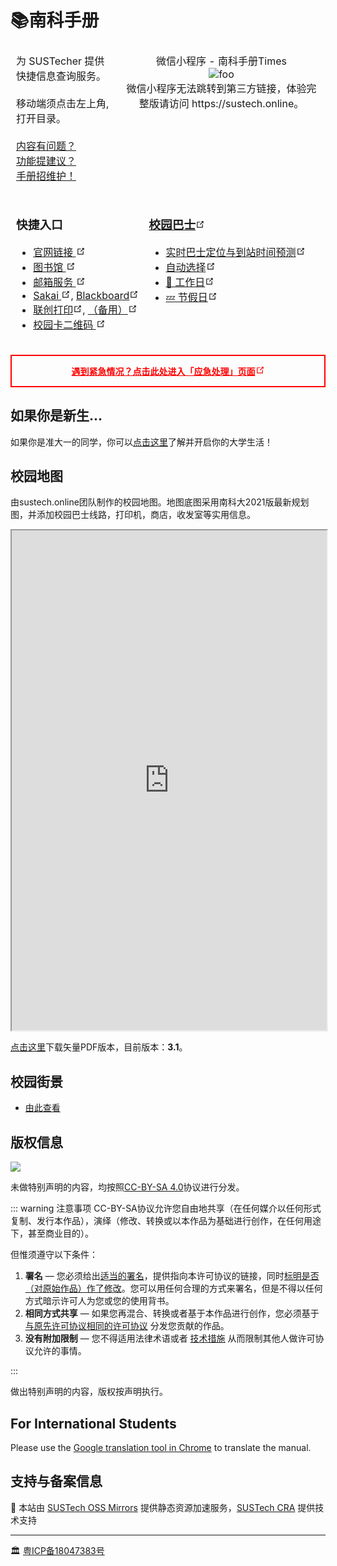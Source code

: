# 📚南科手册

<table class="tg">
<thead>
  <tr>
    <th class="tg-0lac">
    为 SUSTecher 提供快捷信息查询服务。<br>
    <br>
    移动端须点击左上角, 打开目录。<br>
    <br>
    <a href="/about">内容有问题？<br>功能提建议？<br>手册招维护！</a></th>
    <th class="tg-baqh">微信小程序 - 南科手册Times<br><img  :src="$withBase('./qr-code.jpg')" alt="foo"  max-width="200"/><br>
    微信小程序无法跳转到第三方链接，体验完整版请访问 https://sustech.online。</th>
  </tr>
</thead>
</table>


<!-- ## 快捷入口 -->
<!-- * [官网链接](http://www.sustech.edu.cn/)
* [图书馆](https://lib.sustech.edu.cn/)
* [邮箱服务](http://www.sustech.edu.cn/mail/)
* [Sakai](http://sakai.sustech.edu.cn), [Blackboard](https://bb.sustech.edu.cn/)
* [联创打印服务](http://pms.sustech.edu.cn)
* [校园卡二维码](https://campuscard.sustech.edu.cn/epay/thirdconsume/qrcode) -->

<style type="text/css">
.tg{border: 1px solid transparent;font-weight:normal;}
.tg .tg-baqh{border:inherit;font-weight:inherit;text-align:center;vertical-align:top}
.tg .tg-0lac{border:inherit;font-weight:inherit;text-align:left;vertical-align:top}
.tg .tg-0lax{border:inherit;font-weight:inherit;text-align:left;vertical-align:top;}
</style>

<svg style="display: none">
  <symbol id="link-icon" viewBox="0 0 100 100">
  <path fill="currentColor" d="M18.8,85.1h56l0,0c2.2,0,4-1.8,4-4v-32h-8v28h-48v-48h28v-8h-32l0,0c-2.2,0-4,1.8-4,4v56C14.8,83.3,16.6,85.1,18.8,85.1z"></path> <polygon fill="currentColor" points="45.7,48.7 51.3,54.3 77.2,28.5 77.2,37.2 85.2,37.2 85.2,14.9 62.8,14.9 62.8,22.9 71.5,22.9"></polygon>
  </symbol>
</svg>
<table class="tg">
<thead>
  <tr>
    <th class="tg-0lax">
    <h3>快捷入口</h3>
    <ul>
    <li><a href="http://www.sustech.edu.cn/" target="_blank" rel="noopener noreferrer">官网链接
    <svg aria-hidden="true" x="0px" y="0px" width="15" height="15" class="icon outbound"><use href="#link-icon" /></svg></a></li>
    <li><a href="https://lib.sustech.edu.cn/" target="_blank" rel="noopener noreferrer">图书馆
    <svg aria-hidden="true" x="0px" y="0px" width="15" height="15" class="icon outbound"><use href="#link-icon" /></svg></a></li>
    <li><a href="http://www.sustech.edu.cn/mail/" target="_blank" rel="noopener noreferrer">邮箱服务
    <svg aria-hidden="true" x="0px" y="0px" width="15" height="15" class="icon outbound"><use href="#link-icon" /></svg></a></li>
    <li><a href="http://sakai.sustech.edu.cn" target="_blank" rel="noopener noreferrer">Sakai
    <svg aria-hidden="true" x="0px" y="0px" width="15" height="15" class="icon outbound"><use href="#link-icon" /></svg></a>, <a href="https://bb.sustech.edu.cn/" target="_blank" rel="noopener noreferrer">Blackboard<svg aria-hidden="true" x="0px" y="0px" width="15" height="15" class="icon outbound"><use href="#link-icon" /></svg></a></li>
    <li><a href="http://pms.sustech.edu.cn" target="_blank" rel="noopener noreferrer">联创打印<svg aria-hidden="true" x="0px" y="0px" width="15" height="15" class="icon outbound"><use href="#link-icon" /></svg></a>, <a href="http://172.18.1.141/" target="_blank" rel="noopener noreferrer">（备用）<svg aria-hidden="true" x="0px" y="0px" width="15" height="15" class="icon outbound"><use href="#link-icon" /></svg></a></li>
      <li><a href="https://campuscard.sustech.edu.cn/epay/thirdconsume/qrcode" target="_blank" rel="noopener noreferrer">校园卡二维码
    <svg aria-hidden="true" x="0px" y="0px" width="15" height="15" class="icon outbound"><use href="#link-icon" /></svg></a></li>
    </ul>
    </th>
    <th class="tg-0lax">
    <h3><a href="./transport/">校园巴士<svg aria-hidden="true" x="0px" y="0px" width="15" height="15" class="icon outbound"><use href="#link-icon" /></svg></a></h3>
    <ul>
    <li><a href="https://bus.sustcra.com/?utm_source=sustech.online">实时巴士定位与到站时间预测<svg aria-hidden="true" x="0px" y="0px" width="15" height="15" class="icon outbound"><use href="#link-icon" /></svg></a></li>
    <li><a href="./transport/redirect.html">自动选择<svg aria-hidden="true" x="0px" y="0px" width="15" height="15" class="icon outbound"><use href="#link-icon" /></svg></a></li>
    <li><a href="./transport/workday.html">💼 工作日<svg aria-hidden="true" x="0px" y="0px" width="15" height="15" class="icon outbound"><use href="#link-icon" /></svg></a></li>
    <li><a href="./transport/holiday.html">💤 节假日<svg aria-hidden="true" x="0px" y="0px" width="15" height="15" class="icon outbound"><use href="#link-icon" /></svg></a></li>
    </ul>
    </th>
  </tr>
</thead>
</table>


<div class="emergency"><p><a href="./emergency">遇到紧急情况？点击此处进入「应急处理」页面<svg aria-hidden="true" x="0px" y="0px" width="15" height="15" class="icon outbound"><use href="#link-icon" /></svg></a></p></div>

<style type="text/css">
div.emergency {
  border-style: solid;
  border-width: 2px;
  border-color: #fe0000;
  text-align: center;
  vertical-align: center
}
div.emergency p a {
  color: #fe0000;
  font-weight: bold;
  word-break: normal;
}
</style>

## 如果你是新生... <Badge text="For Freshman" type="tip"/>

如果你是准大一的同学，你可以[点击这里](./if-you-are-a-freshman)了解并开启你的大学生活！

## 校园地图

由sustech.online团队制作的校园地图。地图底图采用南科大2021版最新规划图，并添加校园巴士线路，打印机，商店，收发室等实用信息。

<iframe src="https://mirrors.sustech.edu.cn/site/sustech-online/pdfjs/web/viewer.html?file=https://mirrors.sustech.edu.cn/site/sustech-online/documents/campus-map/%E5%8D%97%E6%96%B9%E7%A7%91%E6%8A%80%E5%A4%A7%E5%AD%A6%E6%A0%A1%E5%9B%AD%E5%9C%B0%E5%9B%BE-v3-1.pdf" style="width: 100%; height: 800px;"></iframe>

[点击这里](https://mirrors.sustech.edu.cn/site/sustech-online/documents/campus-map/%E5%8D%97%E6%96%B9%E7%A7%91%E6%8A%80%E5%A4%A7%E5%AD%A6%E6%A0%A1%E5%9B%AD%E5%9C%B0%E5%9B%BE-v3-1.pdf)下载矢量PDF版本，目前版本：**3.1**。

## 校园街景<Badge text="新！" type="tip"/>

- [由此查看](https://sustech.online/facility/)

## 版权信息

![](./assets/CC-BY-SA_icon.svg)

未做特别声明的内容，均按照[CC-BY-SA 4.0](https://creativecommons.org/licenses/by-sa/4.0/deed.zh)协议进行分发。

::: warning 注意事项
CC-BY-SA协议允许您自由地共享（在任何媒介以任何形式复制、发行本作品），演绎（修改、转换或以本作品为基础进行创作，在任何用途下，甚至商业目的）。

但惟须遵守以下条件：

1. **署名** — 您必须给出[适当的署名](https://creativecommons.org/licenses/by-sa/4.0/deed.zh#)，提供指向本许可协议的链接，同时[标明是否（对原始作品）作了修改](https://creativecommons.org/licenses/by-sa/4.0/deed.zh#)。您可以用任何合理的方式来署名，但是不得以任何方式暗示许可人为您或您的使用背书。
2. **相同方式共享** — 如果您再混合、转换或者基于本作品进行创作，您必须基于[与原先许可协议相同的许可协议](https://creativecommons.org/licenses/by-sa/4.0/deed.zh#) 分发您贡献的作品。
3. **没有附加限制** — 您不得适用法律术语或者 [技术措施](https://creativecommons.org/licenses/by-sa/4.0/deed.zh#) 从而限制其他人做许可协议允许的事情。

:::

做出特别声明的内容，版权按声明执行。

## For International Students

Please use the [Google translation tool in Chrome](https://support.google.com/chrome/answer/173424) to translate the manual.

## 支持与备案信息

🚧 本站由 [SUSTech OSS Mirrors](https://mirrors.sustech.edu.cn/) 提供静态资源加速服务，[SUSTech CRA](https://www.cra.moe/) 提供技术支持

---

🏛️ [粤ICP备18047383号](https://beian.miit.gov.cn/)
